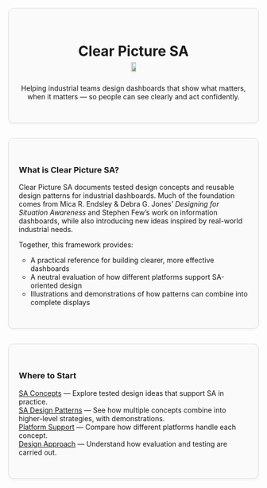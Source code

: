 <div style="border: 1px solid #ddd; border-radius: 10px; padding: 30px 20px; margin: 30px 0; background-color: #fafafa; box-shadow: 0 2px 4px rgba(0,0,0,0.05); text-align: center;">
  <div style="max-width: 600px; margin: 0 auto;">
    <h1 style="margin-bottom: 5px;">Clear Picture SA</h1>
    <div style="display: flex; flex-direction: column; align-items: center; margin-top: 0px;">
      <img src="/images/logo_clear_picture.PNG" width="15%" style="margin-bottom: 10px;" />
      <p>Helping industrial teams design dashboards that show what matters, when it matters — so people can see clearly and act confidently.</p>
    </div>
  </div>
</div>

<div style="border: 1px solid #ddd; border-radius: 10px; padding: 30px 20px; margin: 30px 0; background-color: #fafafa; box-shadow: 0 2px 4px rgba(0,0,0,0.05);">
  <h3>What is Clear Picture SA?</h3>
  <ul style="list-style: none; padding-left: 0;">
  <p>Clear Picture SA documents tested design concepts and reusable design patterns for industrial dashboards. Much of the foundation comes from Mica R. Endsley & Debra G. Jones’ <em>Designing for Situation Awareness</em> and Stephen Few’s work on information dashboards, while also introducing new ideas inspired by real-world industrial needs.</p>

  <p>Together, this framework provides:</p>

  <ul>
    <li>A practical reference for building clearer, more effective dashboards</li>
    <li>A neutral evaluation of how different platforms support SA-oriented design</li>
    <li>Illustrations and demonstrations of how patterns can combine into complete displays</li>
  </ul>
</div>

<div style="border: 1px solid #ddd; border-radius: 10px; padding: 30px 20px; margin: 30px 0; background-color: #fafafa; box-shadow: 0 2px 4px rgba(0,0,0,0.05);">
  <h3>Where to Start</h3>

  <ul style="list-style: none; padding-left: 0;">
    <li><a href="sa-principles/index">SA Concepts</a> — Explore tested design ideas that support SA in practice.</li>
    <li><a href="sa-design-patterns/index">SA Design Patterns</a> — See how multiple concepts combine into higher-level strategies, with demonstrations.</li>
    <li><a href="platform-support/sa-vendor-listing">Platform Support</a> — Compare how different platforms handle each concept.</li>
    <li><a href="design-approach/introduction">Design Approach</a> — Understand how evaluation and testing are carried out.</li>
  </ul>
</div>
